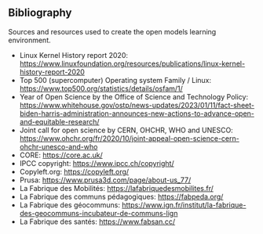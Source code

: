 ## Bibliography

Sources and resources used to create the open models learning environment.

* Linux Kernel History report 2020: https://www.linuxfoundation.org/resources/publications/linux-kernel-history-report-2020
* Top 500 (supercomputer) Operating system Family / Linux: https://www.top500.org/statistics/details/osfam/1/
* Year of Open Science by the Office of Science and Technology Policy: https://www.whitehouse.gov/ostp/news-updates/2023/01/11/fact-sheet-biden-harris-administration-announces-new-actions-to-advance-open-and-equitable-research/
* Joint call for open science by CERN, OHCHR, WHO and UNESCO: https://www.ohchr.org/fr/2020/10/joint-appeal-open-science-cern-ohchr-unesco-and-who
* CORE: https://core.ac.uk/
* IPCC copyright: https://www.ipcc.ch/copyright/
* Copyleft.org: https://copyleft.org/
* Prusa: https://www.prusa3d.com/page/about-us_77/
* La Fabrique des Mobilités: https://lafabriquedesmobilites.fr/
* La Fabrique des communs pédagogiques: https://fabpeda.org/
* La Fabrique des géocommuns: https://www.ign.fr/institut/la-fabrique-des-geocommuns-incubateur-de-communs-lign
* La Fabrique des santés: https://www.fabsan.cc/
